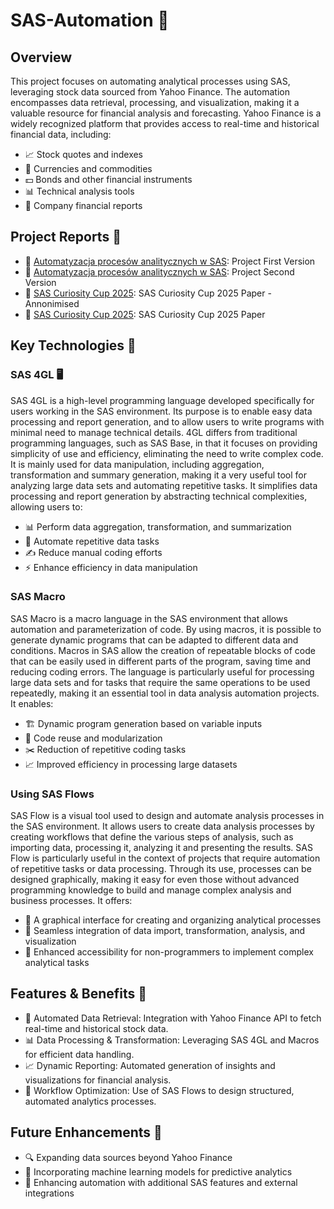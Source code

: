 # SAS-Automation 🚀

## Overview

This project focuses on automating analytical processes using SAS, leveraging stock data sourced from Yahoo Finance. The automation encompasses data retrieval, processing, and visualization, making it a valuable resource for financial analysis and forecasting.
Yahoo Finance is a widely recognized platform that provides access to real-time and historical financial data, including:
- 📈 Stock quotes and indexes
- 💱 Currencies and commodities
- 💵 Bonds and other financial instruments
- 📊 Technical analysis tools
- 🏢 Company financial reports

## Project Reports 📑

- 📘 [Automatyzacja procesów analitycznych w SAS](https://github.com/Szymon-Czuszek/SAS-Automation/blob/main/Project/Automatyzacja%20procesów%20analitycznych%20w%20SAS.pdf): Project First Version
- 📗 [Automatyzacja procesów analitycznych w SAS](https://github.com/Szymon-Czuszek/SAS-Automation/blob/main/Project/Projekt%20-%20Automatyzacja%20procesów%20analitycznych%20w%20SAS%20-%20Szymon%20Czuszek.pdf): Project Second Version
- 📙 [SAS Curiosity Cup 2025](https://github.com/Szymon-Czuszek/SAS-Automation/blob/main/Project/LoveForStonks.pdf): SAS Curiosity Cup 2025 Paper - Annonimised
- 📕 [SAS Curiosity Cup 2025](https://github.com/Szymon-Czuszek/SAS-Automation/blob/main/Project/CzuszekCzuszekMedońZastawnyUniversityOfEconomicsInKatowiceLoveForStonks.pdf): SAS Curiosity Cup 2025 Paper

## Key Technologies 🔧

### SAS 4GL 🖥️

SAS 4GL is a high-level programming language developed specifically for users working in the SAS environment. Its purpose is to enable easy data processing and report generation, and to allow users to write programs with minimal need to manage technical details. 4GL differs from traditional programming languages, such as SAS Base, in that it focuses on providing simplicity of use and efficiency, eliminating the need to write complex code. It is mainly used for data manipulation, including aggregation, transformation and summary generation, making it a very useful tool for analyzing large data sets and automating repetitive tasks. It simplifies data processing and report generation by abstracting technical complexities, allowing users to:
- 📊 Perform data aggregation, transformation, and summarization
- 🔄 Automate repetitive data tasks
- ✍️ Reduce manual coding efforts
- ⚡ Enhance efficiency in data manipulation


### SAS Macro

SAS Macro is a macro language in the SAS environment that allows automation and parameterization of code. By using macros, it is possible to generate dynamic programs that can be adapted to different data and conditions. Macros in SAS allow the creation of repeatable blocks of code that can be easily used in different parts of the program, saving time and reducing coding errors. The language is particularly useful for processing large data sets and for tasks that require the same operations to be used repeatedly, making it an essential tool in data analysis automation projects. It enables:
- 🏗️ Dynamic program generation based on variable inputs
- 🔄 Code reuse and modularization
- ✂️ Reduction of repetitive coding tasks
- 📈 Improved efficiency in processing large datasets

### Using SAS Flows

SAS Flow is a visual tool used to design and automate analysis processes in the SAS environment. It allows users to create data analysis processes by creating workflows that define the various steps of analysis, such as importing data, processing it, analyzing it and presenting the results. SAS Flow is particularly useful in the context of projects that require automation of repetitive tasks or data processing. Through its use, processes can be designed graphically, making it easy for even those without advanced programming knowledge to build and manage complex analysis and business processes. It offers:
- 🎨 A graphical interface for creating and organizing analytical processes
- 🔄 Seamless integration of data import, transformation, analysis, and visualization
- 🤖 Enhanced accessibility for non-programmers to implement complex analytical tasks

## Features & Benefits 🌟
- 🤖 Automated Data Retrieval: Integration with Yahoo Finance API to fetch real-time and historical stock data.
- 📊 Data Processing & Transformation: Leveraging SAS 4GL and Macros for efficient data handling.
- 📈 Dynamic Reporting: Automated generation of insights and visualizations for financial analysis.
- 🔄 Workflow Optimization: Use of SAS Flows to design structured, automated analytics processes.

## Future Enhancements 🔮
- 🔍 Expanding data sources beyond Yahoo Finance
- 🤖 Incorporating machine learning models for predictive analytics
- 🔄 Enhancing automation with additional SAS features and external integrations
